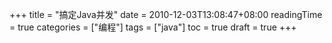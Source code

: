 +++
title = "搞定Java并发"
date = 2010-12-03T13:08:47+08:00
readingTime = true
categories = ["编程"]
tags = ["java"]
toc = true
draft = true
+++
